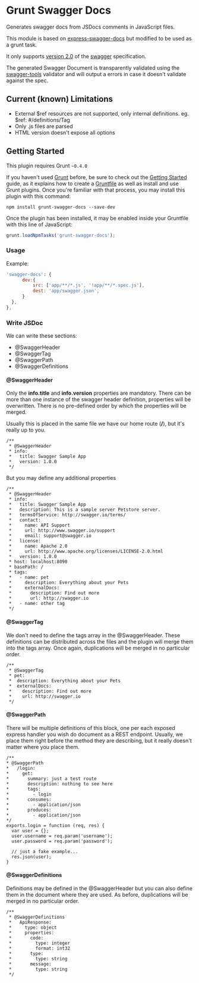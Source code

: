 # Grunt Swagger Docs
Generates swagger docs from JSDocs comments in JavaScript files. 

This module is based on [express-swagger-docs](https://github.com/enigmamarketing/express-swagger-docs) but modified to be used as a grunt task.

It only supports [version 2.0](https://github.com/swagger-api/swagger-spec/blob/master/versions/2.0.md) of the [swagger](http://swagger.io/) specification. 

The generated Swagger Document is transparently validated using the [swagger-tools](https://github.com/apigee-127/swagger-tools) validator and will output a errors in case it doesn't validate against the spec.

## Current (known) Limitations

- External $ref resources are not supported, only internal definitions. eg. $ref: #/definitions/Tag
- Only .js files are parsed
- HTML version doesn't expose all options


## Getting Started
This plugin requires Grunt `~0.4.0`

If you haven't used [Grunt](http://gruntjs.com/) before, be sure to check out the [Getting Started](http://gruntjs.com/getting-started) guide, as it explains how to create a [Gruntfile](http://gruntjs.com/sample-gruntfile) as well as install and use Grunt plugins. Once you're familiar with that process, you may install this plugin with this command:

```shell
npm install grunt-swagger-docs --save-dev
```

Once the plugin has been installed, it may be enabled inside your Gruntfile with this line of JavaScript:

```js
grunt.loadNpmTasks('grunt-swagger-docs');
```

### Usage

Example:
```js
'swagger-docs': {
      dev:{
          src: ['app/**/*.js', '!app/**/*.spec.js'],
          dest: 'app/swagger.json',
      }
  },
},
```

### Write JSDoc
We can write these sections:

- @SwaggerHeader
- @SwaggerTag
- @SwaggerPath
- @SwaggerDefinitions

#### @SwaggerHeader 
Only the **info.title** and **info.version** properties are mandatory. There can be more than one instance of the swagger header definition, properties will be overwritten. There is no pre-defined order by which the properties will be merged. 

Usually this is placed in the same file we have our home route (**/**), but it's really up to you.

```
/**
 * @SwaggerHeader
 * info:
 *   title: Swagger Sample App
 *   version: 1.0.0
 */
```

But you may define any additional properties

```
/**
 * @SwaggerHeader
 * info:
 *   title: Swagger Sample App
 *   description: This is a sample server Petstore server.
 *   termsOfService: http://swagger.io/terms/
 *   contact:
 *     name: API Support
 *     url: http://www.swagger.io/support
 *     email: support@swagger.io
 *   license:
 *     name: Apache 2.0
 *     url: http://www.apache.org/licenses/LICENSE-2.0.html
 *   version: 1.0.0
 * host: localhost:8090
 * basePath: /
 * tags:
 *   - name: pet
 *     description: Everything about your Pets
 *     externalDocs:
 *       description: Find out more
 *       url: http://swagger.io
 *   - name: other tag
 */
```

#### @SwaggerTag
We don't need to define the tags array in the @SwaggerHeader. These definitions can be distributed across the files and the plugin will merge them into the tags array. Once again, duplications will be merged in no particular order.

```
/**
 * @SwaggerTag
 * pet:
 *  description: Everything about your Pets
 *  externalDocs:
 *    description: Find out more
 *    url: http://swagger.io
 */
```

#### @SwaggerPath
There will be multiple definitions of this block, one per each exposed express handler you wish do document as a REST endpoint. Usually, we place them right before the method they are describing, but it really doesn't matter where you place them.

```
/**
* @SwaggerPath
*   /login:
*     get:
*       summary: just a test route
*       description: nothing to see here
*       tags:
*         - login
*       consumes:
*         - application/json
*       produces:
*         - application/json
*/
exports.login = function (req, res) {
  var user = {};
  user.username = req.param('username');
  user.password = req.param('password');
  
  // just a fake example...
  res.json(user);
}
```

#### @SwaggerDefinitions
Definitions may be defined in the @SwaggerHeader but you can also define them in the document where they are used. As before, duplications will be merged in no particular order.

```
/**
 * @SwaggerDefinitions
 *   ApiResponse:
 *     type: object
 *     properties:
 *       code:
 *         type: integer
 *         format: int32
 *       type:
 *         type: string
 *       message:
 *         type: string
 */
```

